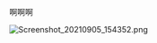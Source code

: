 啊啊啊

![Screenshot_20210905_154352.png](http://localhost:8000/media/images/body/16501284-aec7-4809-96d9-b1a026b3b093.png)
